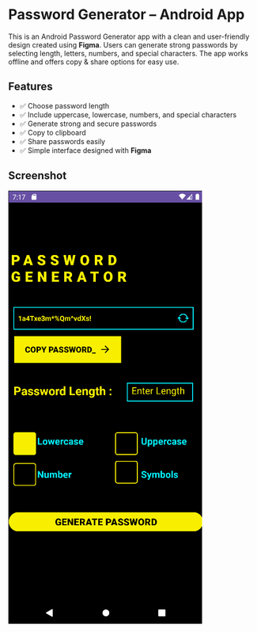 # Password Generator – Android App

This is an Android Password Generator app with a clean and user-friendly design created using **Figma**. Users can generate strong passwords by selecting length, letters, numbers, and special characters. The app works offline and offers copy & share options for easy use.

## Features
- ✅ Choose password length
- ✅ Include uppercase, lowercase, numbers, and special characters
- ✅ Generate strong and secure passwords
- ✅ Copy to clipboard
- ✅ Share passwords easily
- ✅ Simple interface designed with **Figma**

## Screenshot

![Password Generator UI](passwordGenerator.png)
